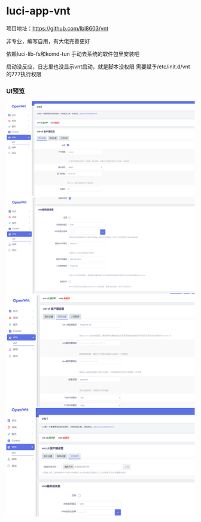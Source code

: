 # luci-app-vnt

项目地址：https://github.com/lbl8603/vnt

非专业，编写自用，有大佬完善更好

依赖luci-lib-fs和komd-tun 手动去系统的软件包里安装吧

启动没反应，日志里也没显示vnt启动，就是脚本没权限  需要赋予/etc/init.d/vnt的777执行权限

### UI预览 ###
![](./Image/主界面23-11-07.png)
![](./Image/服务端23-11-07.png)
![](./Image/高级设置23-11-07.png)
![](./Image/上传程序23-11-07.png)
